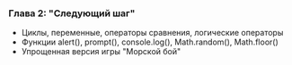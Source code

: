 ### Глава 2: "Следующий шаг"

- Циклы, переменные, операторы сравнения, логические операторы
- Функции alert(), prompt(), console.log(), Math.random(), Math.floor()
- Упрощенная версия игры "Морской бой"
